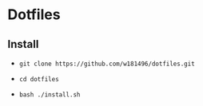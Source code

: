 # Dotfiles

## Install

- `git clone https://github.com/w181496/dotfiles.git`

- `cd dotfiles`

- `bash ./install.sh`
